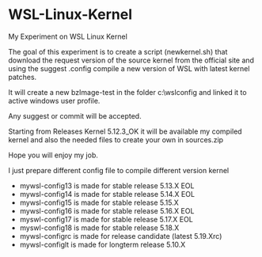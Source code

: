 # WSL-Linux-Kernel

My Experiment on WSL Linux Kernel

The goal of this experiment is to create a script (newkernel.sh) that download the request version of the source kernel from the official site and using the suggest .config compile a new version of WSL with latest kernel patches.

It will create a new bzImage-test in the folder c:\wslconfig and linked it to active windows user profile.

Any suggest or commit will be accepted.

Starting from Releases Kernel 5.12.3_OK it will be available my compiled kernel and also the needed files to create your own in sources.zip

Hope you will enjoy my job.

I just prepare different config file to compile different version kernel

- mywsl-config13 is made for stable release 5.13.X EOL
- mywsl-config14 is made for stable release 5.14.X EOL
- mywsl-config15 is made for stable release 5.15.X 
- mywsl-config16 is made for stable release 5.16.X EOL
- myswl-config17 is made for stable release 5.17.X EOL
- myswl-config18 is made for stable release 5.18.X
- mywsl-configrc is made for release candidate (latest 5.19.Xrc) 
- mywsl-configlt is made for longterm release 5.10.X
